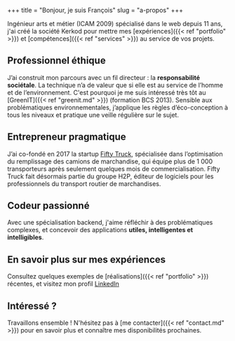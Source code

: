 +++
title = "Bonjour, je suis François"
slug = "a-propos"
+++

Ingénieur arts et métier (ICAM 2009) spécialisé dans le web depuis 11 ans, j'ai créé la société Kerkod pour mettre mes [expériences]({{< ref "portfolio" >}}) et [compétences]({{< ref "services" >}}) au service de vos projets.

## Professionnel éthique
J’ai construit mon parcours avec un fil directeur : la **responsabilité sociétale**. La technique n’a de valeur que si elle est au service de l’homme et de l’environnement. C'est pourquoi je me suis intéressé très tôt au [GreenIT]({{< ref "greenit.md" >}}) (formation BCS 2013). Sensible aux problématiques environnementales, j’applique les règles d’éco-conception à tous les niveaux et pratique une veille régulière sur le sujet.

## Entrepreneur pragmatique
J’ai co-fondé en 2017 la startup [Fifty Truck](https://www.fiftytruck.com), spécialisée dans l’optimisation du remplissage des camions de marchandise, qui équipe plus de 1&nbsp;000 transporteurs après seulement quelques mois de commercialisation. Fifty Truck fait désormais partie du groupe H2P, éditeur de logiciels pour les professionnels du transport routier de marchandises.

## Codeur passionné
Avec une spécialisation backend, j'aime réfléchir à des problématiques complexes, et concevoir des applications **utiles, intelligentes et intelligibles**.

## En savoir plus sur mes expériences
Consultez quelques exemples de [réalisations]({{< ref "portfolio" >}}) récentes, et visitez mon profil [LinkedIn](https://www.linkedin.com/in/francoislequemener/)


## Intéressé ?
Travaillons ensemble ! N'hésitez pas à [me contacter]({{< ref "contact.md" >}}) pour en savoir plus et connaître mes disponibilités prochaines.
